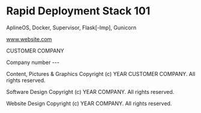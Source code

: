 # Rapid Deployment Stack 101
AplineOS, Docker, Supervisor, Flask[-Imp], Gunicorn

www.website.com

CUSTOMER COMPANY

Company number ---

Content, Pictures & Graphics Copyright (c) YEAR CUSTOMER COMPANY. All rights reserved.

Software Design Copyright (c) YEAR COMPANY. All rights reserved.

Website Design Copyright (c) YEAR COMPANY. All rights reserved.
